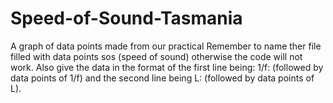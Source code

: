 # Speed-of-Sound-Tasmania
A graph of data points made from our practical
Remember to name ther file filled with data points sos (speed of sound) otherwise the code will not work. Also give the data in the format of the first line being: 1/f: (followed by data points of 1/f) and the second line being L: (followed by data points of L).
